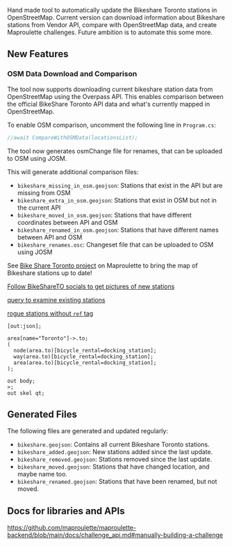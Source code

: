 Hand made tool to automatically update the Bikeshare Toronto stations in OpenStreetMap. Current version can download information about Bikeshare stations from Vendor API, compare with OpenStreetMap data, and create Maproulette challenges. Future ambition is to automate this some more.

## New Features

### OSM Data Download and Comparison

The tool now supports downloading current bikeshare station data from OpenStreetMap using the Overpass API. This enables comparison between the official BikeShare Toronto API data and what's currently mapped in OpenStreetMap.

To enable OSM comparison, uncomment the following line in `Program.cs`:
```csharp
//await CompareWithOSMData(locationsList);
```

The tool now generates osmChange file for renames, that can be uploaded to OSM using JOSM.

This will generate additional comparison files:
* `bikeshare_missing_in_osm.geojson`: Stations that exist in the API but are missing from OSM
* `bikeshare_extra_in_osm.geojson`: Stations that exist in OSM but not in the current API
* `bikeshare_moved_in_osm.geojson`: Stations that have different coordinates between API and OSM
* `bikeshare_renamed_in_osm.geojson`: Stations that have different names between API and OSM
* `bikeshare_renames.osc`: Changeset file that can be uploaded to OSM using JOSM


See [Bike Share Toronto project](https://maproulette.org/admin/project/60735) on Maproulette to bring the map of Bikeshare stations up to date!

[Follow BikeShareTO socials to get pictures of new stations](https://x.com/BikeShareTO)

[query to examine existing stations](https://overpass-turbo.eu/s/1LGI)

[rogue stations without `ref` tag](https://overpass-turbo.eu/s/1QGK)

```
[out:json];

area[name="Toronto"]->.to;
(
  node(area.to)[bicycle_rental=docking_station];
  way(area.to)[bicycle_rental=docking_station];
  area(area.to)[bicycle_rental=docking_station];
);

out body;
>;
out skel qt;

```

## Generated Files

The following files are generated and updated regularly:

* `bikeshare.geojson`: Contains all current Bikeshare Toronto stations.
* `bikeshare_added.geojson`: New stations added since the last update.
* `bikeshare_removed.geojson`: Stations removed since the last update.
* `bikeshare_moved.geojson`: Stations that have changed location, and maybe name too.
* `bikeshare_renamed.geojson`: Stations that have been renamed, but not moved.


## Docs for libraries and APIs

https://github.com/maproulette/maproulette-backend/blob/main/docs/challenge_api.md#manually-building-a-challenge